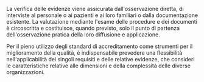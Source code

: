 La verifica delle evidenze viene assicurata dall'osservazione diretta, di interviste al personale o ai pazienti e ai loro familiari o dalla documentazione esistente. La valutazione mediante l'esame delle procedure e dei documenti è circoscritta e costituisce, quando previsto, solo il punto di partenza dell'osservazione pratica della loro diffusione e applicazione.

Per il pieno utilizzo degli standard di accreditamento come strumenti per il miglioramento della qualità, è indispensabile prevedere una flessibilità nell'applicabilità dei singoli requisiti e delle relative evidenze, che consideri le caratteristiche relative alle dimensioni e della complessità delle diverse organizzazioni.